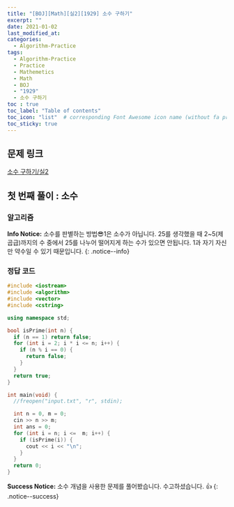 ```yaml
---
title: "[BOJ][Math][실2][1929] 소수 구하기"
excerpt: ""
date: 2021-01-02
last_modified_at: 
categories:
  - Algorithm-Practice
tags:
  - Algorithm-Practice
  - Practice
  - Mathemetics
  - Math
  - BOJ
  - "1929"
  - 소수 구하기
toc : true
toc_label: "Table of contents"
toc_icon: "list"  # corresponding Font Awesome icon name (without fa prefix)
toc_sticky: true
---
```


## 문제 링크

[소수 구하기/실2](https://www.acmicpc.net/problem/1929)  

## 첫 번째 풀이 : 소수

### 알고리즘

**Info Notice:**
소수를 판별하는 방법:sunglasses:1은 소수가 아닙니다. 25를 생각했을 때 2~5(제곱급)까지의 수 중에서 25를 나누어 떨어지게 하는 수가 있으면 안됩니다. 1과 자기 자신만 약수일 수 있기 때문입니다.
{: .notice--info}

### 정답 코드


```cpp
#include <iostream>
#include <algorithm>
#include <vector>
#include <cstring>

using namespace std;

bool isPrime(int n) {
  if (n == 1) return false;
  for (int i = 2; i * i <= n; i++) {
    if (n % i == 0) {
      return false;
    }
  }
  return true;
}

int main(void) {
  //freopen("input.txt", "r", stdin);

  int n = 0, m = 0;
  cin >> n >> m;
  int ans = 0;
  for (int i = n; i <=  m; i++) {
    if (isPrime(i)) {
      cout << i << "\n";
    }
  }
  return 0;
}
```

**Success Notice:**
소수 개념을 사용한 문제를 풀어봤습니다. 수고하셨습니다. :+1:
{: .notice--success}